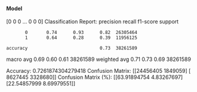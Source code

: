 #### Model
[0 0 0 ... 0 0 0]
Classification Report:
              precision    recall  f1-score   support

           0       0.74      0.93      0.82  26305464
           1       0.64      0.28      0.39  11956125

    accuracy                           0.73  38261589
   macro avg       0.69      0.60      0.61  38261589
weighted avg       0.71      0.73      0.69  38261589

Accuracy: 0.7261874304279418
Confusion Matrix:
[[24456405  1849059]
 [ 8627445  3328680]]
Confusion Matrix (%):
[[63.91894754  4.83267697]
 [22.54857999  8.69979551]]
